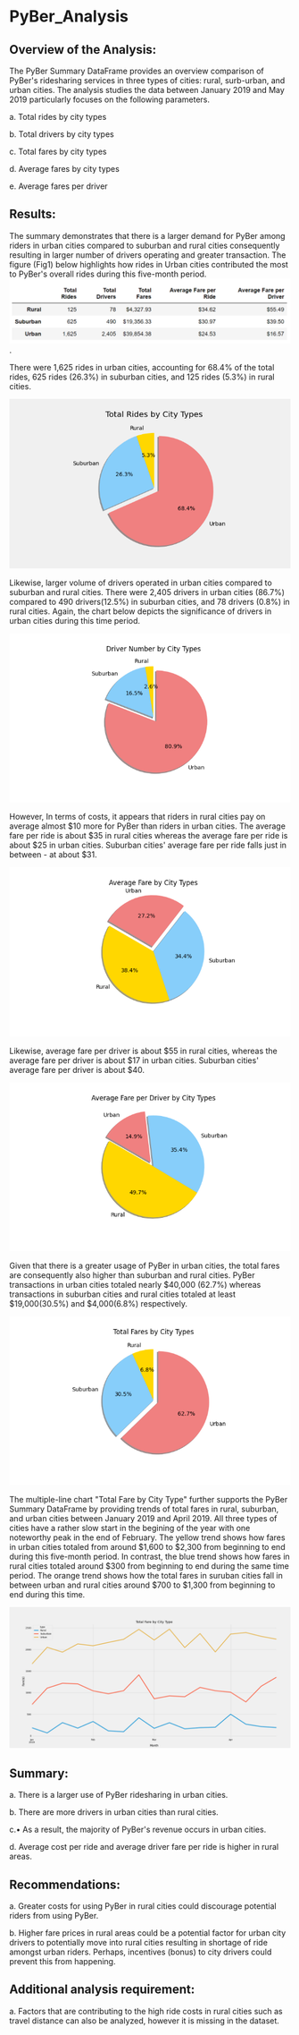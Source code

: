 # PyBer_Analysis

## Overview of the Analysis:

The PyBer Summary DataFrame provides an overview comparison of PyBer's ridesharing services in three types of cities: rural, surb-urban, and urban cities. The analysis studies the data between January 2019 and May 2019 particularly focuses on the following parameters.

a.	Total rides by city types 

b.	Total drivers by city types 

c.	Total fares by city types 

d.	Average fares by city types

e.	Average fares per driver

## Results: 

The summary demonstrates that there is a larger demand for PyBer among riders in urban cities compared to suburban and rural cities consequently resulting in larger number of drivers operating and greater transaction. The figure (Fig1) below highlights how rides in Urban cities contributed the most to PyBer's overall rides during this five-month period. 
![Fig1.Pyber_Summary.png](https://github.com/Shikharbhd/PyBer_Analysis/blob/main/Challenge_Analysis/Fig1.Pyber_Summary.png).

There were 1,625 rides in urban cities, accounting for 68.4% of the total rides, 625 rides (26.3%) in suburban cities, and 125 rides (5.3%) in rural cities.

![Chart1.Total_Rides_by_City_Types.png](https://github.com/Shikharbhd/PyBer_Analysis/blob/main/Challenge_Analysis/Chart1.Total_Rides_by_City_Types.png)

Likewise, larger volume of drivers operated in urban cities compared to suburban and rural cities. There were 2,405 drivers in urban cities (86.7%) compared to 490 drivers(12.5%) in suburban cities, and 78 drivers (0.8%) in rural cities. Again, the chart below depicts the significance of drivers in urban cities during this time period. 

![Chart2.Driver_Number_by_City_Types.png](https://github.com/Shikharbhd/PyBer_Analysis/blob/main/Challenge_Analysis/Chart2.Driver_Number_by_City_Types.png)

However, In terms of costs, it appears that riders in rural cities pay on average almost $10 more for PyBer than riders in urban cities. The average fare per ride is about $35 in rural cities whereas the average fare per ride is about $25 in urban cities. Suburban cities' average fare per ride falls just in between - at about $31. 

![Chart4.Average_Fares_by_City_Types.png](https://github.com/Shikharbhd/PyBer_Analysis/blob/main/Challenge_Analysis/Chart4.Average_Fares_by_City_Types.png)

Likewise, average fare per driver is about $55 in rural cities, whereas the average fare per driver is about $17 in urban cities. Suburban cities' average fare per driver is about $40.

![Chart5.Average_Fare_Per_Driver_by_City_Types.png](https://github.com/Shikharbhd/PyBer_Analysis/blob/main/Challenge_Analysis/Chart5.Average_Fare_Per_Driver_by_City_Types.png)

Given that there is a greater usage of PyBer in urban cities, the total fares are consequently also higher than suburban and rural cities. PyBer transactions in urban cities totaled nearly $40,000 (62.7%) whereas transactions in suburban cities and rural cities totaled at least $19,000(30.5%) and $4,000(6.8%) respectively.

![Chart3.Total_Fares_by_City_Types.png](https://github.com/Shikharbhd/PyBer_Analysis/blob/main/Challenge_Analysis/Chart3.Total_Fares_by_City_Types.png)

The multiple-line chart "Total Fare by City Type" further supports the PyBer Summary DataFrame by providing trends of total fares in rural, suburban, and urban cities between January 2019 and April 2019. All three types of cities have a rather slow start in the begining of the year with one noteworthy peak in the end of February. The yellow trend shows how fares in urban cities totaled from around $1,600 to $2,300 from beginning to end during this five-month period. In contrast, the blue trend shows how fares in rural cities totaled around $300 from beginning to end during the same time period. The orange trend shows how the total fares in suruban cities fall in between urban and rural cities around $700 to $1,300 from beginning to end during this time.

![Chart6.Pyber_fare_summary.png](https://github.com/Shikharbhd/PyBer_Analysis/blob/main/Challenge_Analysis/Chart6.Pyber_fare_summary.png)

## Summary:

a.	There is a larger use of PyBer ridesharing in urban cities.

b.	There are more drivers in urban cities than rural cities.

c.•	As a result, the majority of PyBer's revenue occurs in urban cities.

d.	Average cost per ride and average driver fare per ride is higher in rural areas.

## Recommendations:

a. Greater costs for using PyBer in rural cities could discourage potential riders from using PyBer.

b.	Higher fare prices in rural areas could be a potential factor for urban city drivers to potentially move into rural cities resulting in shortage of ride amongst urban riders. Perhaps, incentives (bonus) to city drivers could prevent this from happening.

## Additional analysis requirement:

a.	Factors that are contributing to the high ride costs in rural cities such as travel distance can also be analyzed, however it is missing in the dataset.
